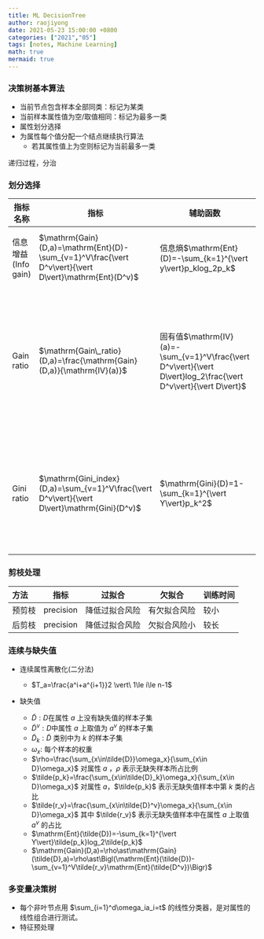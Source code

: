 ```yaml
---
title: ML DecisionTree
author: raojiyong
date: 2021-05-23 15:00:00 +0800
categories: ["2021","05"]
tags: [notes, Machine Learning]
math: true
mermaid: true
---
```


### 决策树基本算法

- 当前节点包含样本全部同类：标记为某类
- 当前样本属性值为空/取值相同：标记为最多一类
- 属性划分选择
- 为属性每个值分配一个结点继续执行算法
  - 若其属性值上为空则标记为当前最多一类

递归过程，分治

### 划分选择

| 指标名称            | 指标                                                         | 辅助函数                                                     | 例子 | remark                                                       |
| ------------------- | ------------------------------------------------------------ | ------------------------------------------------------------ | ---- | ------------------------------------------------------------ |
| 信息增益(Info gain) | $\mathrm{Gain}(D,a)=\mathrm{Ent}(D)-\sum_{v=1}^V\frac{\vert D^v\vert}{\vert D\vert}\mathrm{Ent}(D^v)$ | 信息熵$\mathrm{Ent}(D)=-\sum_{k=1}^{\vert y\vert}p_klog_2p_k$ | ID3  | 对可取值数目较多的属性有偏好                                 |
| Gain ratio          | $\mathrm{Gain\_ratio}(D,a)=\frac{\mathrm{Gain}(D,a)}{\mathrm{IV}(a)}$ | 固有值$\mathrm{IV}(a)=-\sum_{v=1}^V\frac{\vert D^v\vert}{\vert D\vert}log_2\frac{\vert D^v\vert}{\vert D\vert}$ | C4.5 | 从候选划分中找出信息增益高于平均水平的属性，再从中选择增益率最高的 |
| Gini ratio          | $\mathrm{Gini_index}(D,a)=\sum_{v=1}^V\frac{\vert D^v\vert}{\vert D\vert}\mathrm{Gini}(D^v)$ | $\mathrm{Gini}(D)=1-\sum_{k=1}^{\vert Y\vert}p_k^2$          | CART | Gini指数为随机抽取两个样本类别标记不一致的概率，越小纯度越高 |

### 剪枝处理

| 方法   | 指标      | 过拟合         | 欠拟合       | 训练时间 |
| :----- | --------- | -------------- | ------------ | -------- |
| 预剪枝 | precision | 降低过拟合风险 | 有欠拟合风险 | 较小     |
| 后剪枝 | precision | 降低过拟合风险 | 欠拟合风险小 | 较长     |

### 连续与缺失值

- 连续属性离散化(二分法)
  - $T_a=\frac{a^i+a^{i+1}}2 \vert\ 1\le i\le n-1$

- 缺失值
  - $\tilde{D}:D$在属性 $a$ 上没有缺失值的样本子集
  - $\tilde{D}^v:D$中属性 $a$ 上取值为 $a^v$ 的样本子集
  - $\tilde{D}_k:\tilde{D}$ 类别中为 $k$ 的样本子集
  - $\omega_x:$ 每个样本的权重
  - $\rho=\frac{\sum_{x\in\tilde{D}}\omega_x}{\sum_{x\in D}\omega_x}$ 对属性 $a$ ，$\rho$ 表示无缺失样本所占比例
  - $\tilde{p_k}=\frac{\sum_{x\in\tilde{D}_k}\omega_x}{\sum_{x\in D}\omega_x}$ 对属性 $a$，$\tilde{p_k}$ 表示无缺失值样本中第 $k$ 类的占比
  - $\tilde{r_v}=\frac{\sum_{x\in\tilde{D}^v}\omega_x}{\sum_{x\in D}\omega_x}$ 其中 $\tilde{r_v}$ 表示无缺失值样本中在属性 $a$ 上取值 $a^v$ 的占比
  - $\mathrm{Ent}(\tilde{D})=-\sum_{k=1}^{\vert Y\vert}\tilde{p_k}log_2\tilde{p_k}$
  - $\mathrm{Gain}(D,a)=\rho\ast\mathrm{Gain}(\tilde{D},a)=\rho\ast\Bigl(\mathrm{Ent}(\tilde{D})-\sum_{v=1}^V\tilde{r_v}\mathrm{Ent}(\tilde{D^v})\Bigr)$

### 多变量决策树

- 每个非叶节点用 $\sum_{i=1}^d\omega_ia_i=t$ 的线性分类器，是对属性的线性组合进行测试。
- 特征预处理